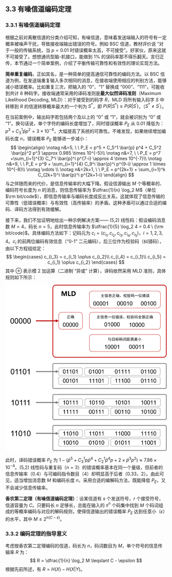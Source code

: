 ## 3.3 有噪信道编码定理
### 3.3.1 有噪信道编码定理
根据之前对离散信道的分类介绍可知，有噪信道，意味着发送端输入的符号有一定概率被噪声干扰，导致接收端输出错误的符号。例如 BSC 信道，教材评价说 “对于一般的传输系统，当 $p=0.01$ 时错误概率太高，不可接受”。好家伙，原来这就不可接受了。想想通讯型脑-机接口，能做到 1% 的误码率那不得乐翻天。言归正传，本节通过一个简单案例，介绍了平衡传输可靠性和有效性的理论实现方法。

**简单重复编码**，正如其名，是一种简单的提高通信可靠性的编码方法。以 BSC 信道为例，在发送端重复输入多次相同的消息，在接收端使用相应的判别方法，能够减小错误概率。比如重复三次，把输入的 “0”、“1” 替换成 “000”、“111”，可能收到共计 8 种码字。接收端通常采用的译码准则是**最大似然译码准则**（Maximum Likelihood Decoding, MLD）：对于接受到的码字 $R$，MLD 将所有输入码字 $S$ 中转移到 $R$ 的信道转移概率最大的一个判为 $S^*$，即 $P(R|S^*) \geqslant P(R|S^{'})$，（$S^* \ne S^{'}$）。

在当前案例中，输出码字若包括两个及以上的 “0” 或 “1”，就会被识别为 “0” 或 “1”。换句话说，单个字符的编码长度增加了，同时错误概率 $P_E$ 从 $0.01$ 降低为：$p^3 + C_3^1 \bar{p} p^2 = 3 \times 10^{-4}$，大幅提高了系统的可靠性。不难发现，如果继续增加编码长度 $n$，错误概率 $P_E$ 能够进一步减小：
$$
    \begin{align}
        \notag n&=5, \ \ P_E = p^5 + C_5^1 \bar{p} p^4 + C_5^2 \bar{p}^2 p^3 \approx 0.985 \times 10^{-5}\\
        \notag n&=7, \ \ P_E = p^7 +\sum_{i=1}^{3} C_7^i \bar{p}^i p^{7-i} \approx 4 \times 10^{-7}\\
        \notag n&=9, \ \ P_E = p^9 + \sum_{i=1}^{4} C_9^i \bar{p}^i p^{9-i} \approx 1 \times 10^{-8}\\
        \notag \vdots \\
        \notag n&=2k+1, \ \ P_E = p^{2k+1} + \sum_{i=1}^k C_{2k+1}^i \bar{p}^i p^{2k+1-i}
    \end{align}
$$
与之伴随而来的代价，是信息传输率的大幅下降。假设信源输出 $M$ 个等概率的、编码符号长度为 $n$ 的消息，则信息传输率为 $\dfrac{1}{n} \log_2 M$（单位 $\rm bit/code$），即信息传输率与编码长度成反比关系，这就体现了信息传输的可靠性（低错误概率）与有效性（高传输率）的矛盾。这种矛盾可以通过合适的编码、译码方法得到有效缓解。

接下来，我们不加证明地给出一种示例解决方案—— (5,2) 线性码：假设编码消息数 $M=4$，码长 $n=5$，此时信息传输率为 $\dfrac{1}{5} \log_2 4 = 0.4 \ {\rm bit/code}$。具体编码方法如下：记码元为 $c_i = (c_{i_1},c_{i_2},c_{i_3},c_{i_4},c_{i_5})$，$i=1,2,3,4$。$c_i$ 的前两位编码有效信息（“0-1” 二元编码），后三位作为校验码（纠错码），由以下方程组给定：
$$
    \begin{cases}
        c_{i_3} = c_{i_1} \oplus c_{i_2}\\
        c_{i_4} = c_{i_1}\\
        c_{i_5} = c_{i_1} \oplus c_{i_2}
    \end{cases}
$$
其中 $\oplus$ 表示模 2 加运算（二进制 “异或” 计算），译码依然采用 MLD 准则，具体规则如下所示：

![(5,2)线性码](/信息论与编码基础/figures/3-8.png)

此时，译码错误概率 $P_E$ 为 $1- \left( \bar{p}^5 + C_3^1 p \bar{p}^4 + C_2^1 \bar{p}^4 p + 2 \times \bar{p}^3 p^2 \right) \approx 7.86 \times 10^{-4}$。(5,2) 线性码与重复码（$n=3$）的错误概率基本在同一个量级，但前者的信息传输率（0.4）与可编码指令数目（4）却明显高于后者（0.33，2）。由此可见，适当增加消息数 $M$ 和编码长度 $n$，采用合适的编解码方法，既能降低 $P_E$，又不会减少信息传输率。

**香农第二定理（有噪信道编码定理）**：设某信道有 $s$ 个发送符号，$r$ 个接受符号，信道容量为 $C$。只要码长 $n$ 足够长，总能在输入的 $s^n$ 个码集中找到 $M$ 个码词组成的等概率编码与对应的解码规则，使得信道输出的错误概率 $P_E$ 达到任意小（$\epsilon$）的水平，其中 $M \leqslant 2^{n(C-\epsilon)}$。

### 3.3.2 编码定理的指导意义
考虑按香农第二定理编码的信道，码长为 $n$，码词数目为 $M$，单个符号的信息传输率 $R$ 为：
$$
    R = \dfrac{1}{n} \log_2 M \leqslant C - \epsilon
$$
根据先前所述，有 $R = H(X) - H(X|Y)$。